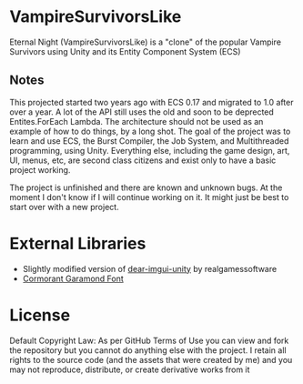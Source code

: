 # VampireSurvivorsLike
Eternal Night (VampireSurvivorsLike) is a "clone" of the popular Vampire Survivors using Unity and its Entity Component System (ECS)
## Notes
This projected started two years ago with ECS 0.17 and migrated to 1.0 after over a year. A lot of the API still uses the old and soon to be deprected Entites.ForEach Lambda. The architecture should not be used as an example of how to do things, by a long shot. The goal of the project was to learn and use ECS, the Burst Compiler, the Job System, and Multithreaded programming, using Unity. Everything else, including the game design, art, UI, menus, etc, are second class citizens and exist only to have a basic project working.

The project is unfinished and there are known and unknown bugs. At the moment I don't know if I will continue working on it. It might just be best to start over with a new project.
# External Libraries
- Slightly modified version of [dear-imgui-unity](https://github.com/realgamessoftware/dear-imgui-unity) by realgamessoftware 
- [Cormorant Garamond Font](https://fonts.google.com/specimen/Cormorant+Garamond)


# License
Default Copyright Law:
As per GitHub Terms of Use you can view and fork the repository but you cannot do anything else with the project. I retain all rights to the source code (and the assets that were created by me) and you may not reproduce, distribute, or create derivative works from it
